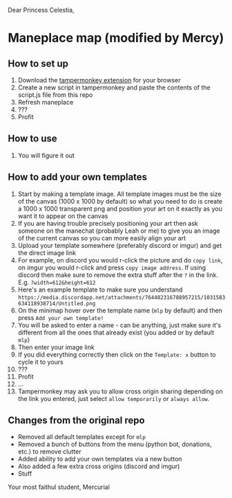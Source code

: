 Dear Princess Celestia,

# Maneplace map (modified by Mercy)

## How to set up
1. Download the [tampermonkey extension](https://www.tampermonkey.net/) for your browser
2. Create a new script in tampermonkey and paste the contents of the script.js file from this repo
3. Refresh maneplace
4. ???
5. Profit

## How to use
1. You will figure it out

## How to add your own templates
1. Start by making a template image. All template images must be the size of the canvas (1000 x 1000 by default) so what you need to do is create a 1000 x 1000 transparent png and position your art on it exactly as you want it to appear on the canvas
2. If you are having trouble precisely positioning your art then ask someone on the manechat (probably Leah or me) to give you an image of the current canvas so you can more easily align your art
3. Upload your template somewhere (preferably discord or imgur) and get the direct image link
4. For example, on discord you would r-click the picture and do `copy link`, on imgur you would r-click and press `copy image address`. If using discord then make sure to remove the extra stuff after the `?` in the link. E.g. `?width=612&height=612`
5. Here's an example template to make sure you understand `https://media.discordapp.net/attachments/764482316788957215/1031583634118938714/Untitled.png`
6. On the minimap hover over the template name (`mlp` by default) and then press `Add your own template!`
7. You will be asked to enter a name - can be anything, just make sure it's different from all the ones that already exist (you added or by default `mlp`)
8. Then enter your image link
9. If you did everything correctly then click on the `Template: x` button to cycle it to yours
10. ???
11. Profit
12. ...
13. Tampermonkey may ask you to allow cross origin sharing depending on the link you entered, just select `allow temporarily` or `always allow`.

## Changes from the original repo
- Removed all default templates except for `mlp`
- Removed a bunch of buttons from the menu (python bot, donations, etc.) to remove clutter
- Added ability to add your own templates via a new button
- Also added a few extra cross origins (discord and imgur)
- Stuff

Your most faithul student,
Mercurial
